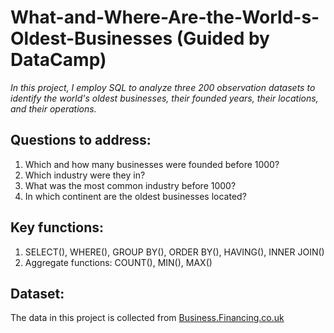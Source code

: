 # What-and-Where-Are-the-World-s-Oldest-Businesses (Guided by DataCamp)
*In this project, I employ SQL to analyze three 200 observation datasets to identify the world's oldest businesses, their founded years, their locations, and their operations.*
## Questions to address:
1. Which and how many businesses were founded before 1000?
2. Which industry were they in?
3. What was the most common industry before 1000?
4. In which continent are the oldest businesses located?
## Key functions:
1. SELECT(), WHERE(), GROUP BY(), ORDER BY(), HAVING(), INNER JOIN()
2. Aggregate functions: COUNT(), MIN(), MAX()
## Dataset:
The data in this project is collected from [Business.Financing.co.uk](https://businessfinancing.co.uk/the-oldest-company-in-almost-every-country/)
